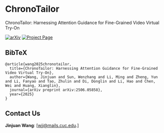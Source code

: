 # ChronoTailor
ChronoTailor: Harnessing Attention Guidance for Fine-Grained Video Virtual Try-On

[![arXiv](https://img.shields.io/badge/arXiv-2506.05858-b31b1b.svg)]([https://arxiv.org/abs/2506.05858])
[![Project Page](https://img.shields.io/badge/Project-Website-green)]([https://chronotailor.github.io/ChronoTailor/#])

## BibTeX
```text
@article{wang2025chronotailor,
  title={ChronoTailor: Harnessing Attention Guidance for Fine-Grained Video Virtual Try-On},
  author={Wang, Jinjuan and Sun, Wenzhang and Li, Ming and Zheng, Yun and Li, Fanyao and Tao, Zhulin and Di, Donglin and Li, Hao and Chen, Wei and Huang, Xianglin},
  journal={arXiv preprint arXiv:2506.05858},
  year={2025}
}
```
## Contact Us
**Jinjuan Wang**: [wjj@mails.cuc.edu.]
